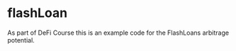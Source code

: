 # flashLoan
As part of DeFi Course this is an example code for the FlashLoans arbitrage potential. 
